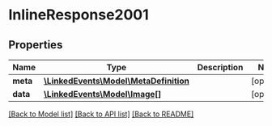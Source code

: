 # InlineResponse2001

## Properties
Name | Type | Description | Notes
------------ | ------------- | ------------- | -------------
**meta** | [**\LinkedEvents\Model\MetaDefinition**](MetaDefinition.md) |  | [optional] 
**data** | [**\LinkedEvents\Model\Image[]**](Image.md) |  | [optional] 

[[Back to Model list]](../README.md#documentation-for-models) [[Back to API list]](../README.md#documentation-for-api-endpoints) [[Back to README]](../README.md)



